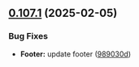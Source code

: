 ## [0.107.1](https://github.com/taskany-inc/crew/compare/v0.107.0...v0.107.1) (2025-02-05)


### Bug Fixes

* **Footer:** update footer ([989030d](https://github.com/taskany-inc/crew/commit/989030d096e2ba681c57402afd9aa68a050c69e9))

